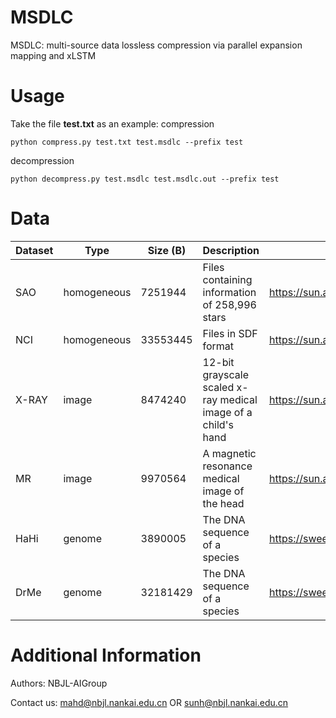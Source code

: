 # MSDLC
MSDLC: multi-source data lossless compression via parallel expansion mapping and xLSTM

# Usage
Take the file **test.txt** as an example:
compression
```
python compress.py test.txt test.msdlc --prefix test
```

decompression
```
python decompress.py test.msdlc test.msdlc.out --prefix test
```



# Data
| Dataset  | Type   | Size (B)  | Description                                                   | Link                                               |
|-------|-------------|-----------|---------------------------------------------------------------|----------------------------------------------------|
| SAO   | homogeneous | 7251944   | Files containing information of 258,996 stars                 | https://sun.aei.polsl.pl/~sdeor/corpus/silesia.zip |
| NCI   | homogeneous | 33553445  | Files in SDF format                                           | https://sun.aei.polsl.pl/~sdeor/corpus/silesia.zip |
| X-RAY | image       | 8474240   | 12-bit grayscale scaled x-ray medical image of a child's hand | https://sun.aei.polsl.pl/~sdeor/corpus/silesia.zip |
| MR    | image       | 9970564   | A magnetic resonance medical image of the head                | https://sun.aei.polsl.pl/~sdeor/corpus/silesia.zip |
| HaHi  | genome      | 3890005   | The DNA sequence of a species                                 | https://sweet.ua.pt/pratas/datasets/DNACorpus.zip  |
| DrMe  | genome      | 32181429  | The DNA sequence of a species                                 | https://sweet.ua.pt/pratas/datasets/DNACorpus.zip  |

# Additional Information
Authors: NBJL-AIGroup

Contact us: mahd@nbjl.nankai.edu.cn OR sunh@nbjl.nankai.edu.cn
